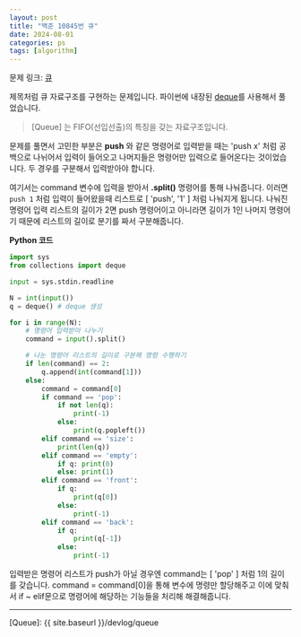 ```yaml
---
layout: post
title: "백준 10845번 큐"
date: 2024-08-01
categories: ps
tags: [algorithm]
---
```


문제 링크: [큐]

제목처럼 큐 자료구조를 구현하는 문제입니다. 파이썬에 내장된 [deque]를 사용해서 풀었습니다.

> [Queue] 는 FIFO(선입선출)의 특징을 갖는 자료구조입니다.

문제를 풀면서 고민한 부분은 **push** 와 같은 명령어로 입력받을 때는 'push x' 처럼 공백으로 나뉘어서 입력이 들어오고 나머지들은 명령어만 입력으로 들어온다는 것이었습니다. 두 경우를 구분해서 입력받아야 합니다.

여기서는 command 변수에 입력을 받아서 **.split()** 명령어를 통해 나눠줍니다. 이러면 `push 1` 처럼 입력이 들어왔을때 리스트로 [ 'push', '1' ] 처럼 나눠지게 됩니다. 나눠진 명령어 입력 리스트의 길이가 2면 push 명령어이고 아니라면 길이가 1인 나머지 명령어기 때문에 리스트의 길이로 분기를 짜서 구분해줍니다.


**Python 코드**
```python
import sys
from collections import deque

input = sys.stdin.readline

N = int(input())
q = deque() # deque 생성

for i in range(N):
    # 명령어 입력받아 나누기
    command = input().split()

    # 나눈 명령어 리스트의 길이로 구분해 명령 수행하기
    if len(command) == 2:
        q.append(int(command[1]))
    else:
        command = command[0]
        if command == 'pop':
            if not len(q):
                print(-1)
            else:
                print(q.popleft())
        elif command == 'size':
            print(len(q))
        elif command == 'empty':
            if q: print(0)
            else: print(1)
        elif command == 'front':
            if q:
                print(q[0])
            else:
                print(-1)
        elif command == 'back':
            if q:
                print(q[-1])
            else:
                print(-1)
```

입력받은 명령어 리스트가 push가 아닐 경우엔 command는 [ 'pop' ] 처럼 1의 길이를 갖습니다. command = command[0]을 통해 변수에 명령만 할당해주고 이에 맞춰서 if ~ elif문으로 명령어에 해당하는 기능들을 처리해 해결해줍니다.

---
[큐]:https://www.acmicpc.net/problem/10845
[deque]:https://docs.python.org/ko/3/library/collections.html#collections.deque
[Queue]: {{ site.baseurl }}/devlog/queue